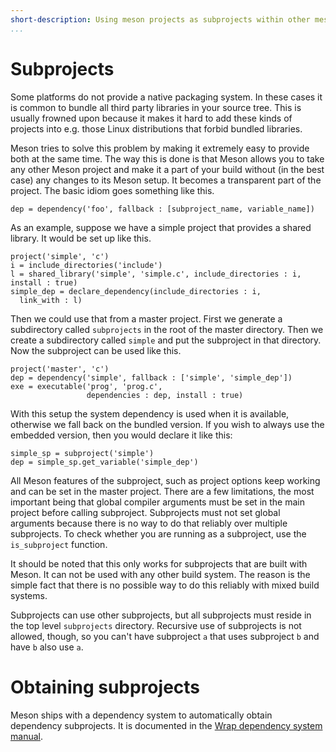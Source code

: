 ```yaml
---
short-description: Using meson projects as subprojects within other meson projects
...
```


# Subprojects

Some platforms do not provide a native packaging system. In these
cases it is common to bundle all third party libraries in your source
tree. This is usually frowned upon because it makes it hard to add
these kinds of projects into e.g. those Linux distributions that
forbid bundled libraries.

Meson tries to solve this problem by making it extremely easy to
provide both at the same time. The way this is done is that Meson
allows you to take any other Meson project and make it a part of your
build without (in the best case) any changes to its Meson setup. It
becomes a transparent part of the project. The basic idiom goes
something like this.

```meson
dep = dependency('foo', fallback : [subproject_name, variable_name])
```

As an example, suppose we have a simple project that provides a shared
library. It would be set up like this.

```meson
project('simple', 'c')
i = include_directories('include')
l = shared_library('simple', 'simple.c', include_directories : i, install : true)
simple_dep = declare_dependency(include_directories : i,
  link_with : l)
```

Then we could use that from a master project. First we generate a
subdirectory called `subprojects` in the root of the master
directory. Then we create a subdirectory called `simple` and put the
subproject in that directory. Now the subproject can be used like
this.

```meson
project('master', 'c')
dep = dependency('simple', fallback : ['simple', 'simple_dep'])
exe = executable('prog', 'prog.c',
                 dependencies : dep, install : true)
```

With this setup the system dependency is used when it is available,
otherwise we fall back on the bundled version. If you wish to always
use the embedded version, then you would declare it like this:

```meson
simple_sp = subproject('simple')
dep = simple_sp.get_variable('simple_dep')
```

All Meson features of the subproject, such as project options keep
working and can be set in the master project. There are a few
limitations, the most important being that global compiler arguments
must be set in the main project before calling subproject. Subprojects
must not set global arguments because there is no way to do that
reliably over multiple subprojects. To check whether you are running
as a subproject, use the `is_subproject` function.

It should be noted that this only works for subprojects that are built
with Meson. It can not be used with any other build system. The reason
is the simple fact that there is no possible way to do this reliably
with mixed build systems.

Subprojects can use other subprojects, but all subprojects must reside
in the top level `subprojects` directory. Recursive use of subprojects
is not allowed, though, so you can't have subproject `a` that uses
subproject `b` and have `b` also use `a`.

# Obtaining subprojects

Meson ships with a dependency system to automatically obtain
dependency subprojects. It is documented in the [Wrap dependency
system manual](Wrap-dependency-system-manual.md).
